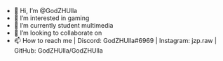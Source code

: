 - 👋 Hi, I’m @GodZHUlla
- 👀 I’m interested in gaming
- 🌱 I’m currently student multimedia 
- 💞️ I’m looking to collaborate on 
- 📫 How to reach me | Discord: GodZHUlla#6969 | Instagram: jzp.raw | GitHub: GodZHUlla/GodZHUlla

<!---
GodZHUlla/GodZHUlla is a ✨ special ✨ repository because its `README.md` (this file) appears on your GitHub profile.
You can click the Preview link to take a look at your changes.
--->
